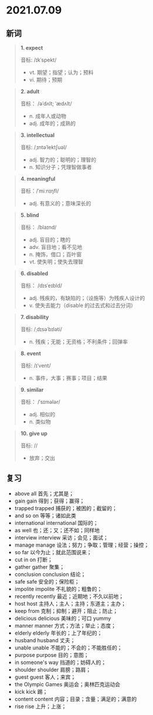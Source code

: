 # 2021.07.09

## 新词

> **1. expect**
>
> 音标:  /ɪkˈspekt/
>
> - vt. 期望；指望；认为；预料
> - vi. 期待；预期


> **2. adult**
>
> 音标： /əˈdʌlt; ˈædʌlt/
>
> - n. 成年人或动物
> - adj. 成年的；成熟的


> **3. intellectual**
>
> 音标:  /ˌɪntəˈlektʃuəl/
>
> - adj. 智力的；聪明的；理智的
> - n. 知识分子；凭理智做事者


> **4. meaningful**
>
> 音标：/ˈmiːnɪŋfl/
>
> - adj. 有意义的；意味深长的


> **5. blind**
>
> 音标：  /blaɪnd/
>
> - adj. 盲目的；瞎的
> - adv. 盲目地；看不见地
> - n. 掩饰，借口；百叶窗
> - vt. 使失明；使失去理智


> **6. disabled**
>
> 音标：  /dɪsˈeɪbld/
>
> - adj. 残疾的，有缺陷的；（设施等）为残疾人设计的
> - v. 使失去能力（disable 的过去式和过去分词）



> **7. disability**
>
> 音标: /ˌdɪsəˈbɪləti/
>
> - n. 残疾；无能；无资格；不利条件；回弹率





> **8. event**
>
> 音标: /ɪˈvent/
>
> - n. 事件，大事；赛事；项目；结果



> **9. similar**
>
> 音标：  /ˈsɪmələr/
> 
> - adj. 相似的
> - n. 类似物


> **10. give up**
>
> 音标:  //
>
> - 放弃；交出




## 复习

- above all 首先；尤其是；
- gain gain 得到；获得；赢得；
- trapped trapped 捕获的；被困的；截留的；
- and so on 等等；诸如此类
- international international 国际的；
- as well 也；还；又；还不如；同样地
- interview interview 采访；会见；面试；
- manage manage 设法；努力；争取；管理；经营；操控；
- so far 以今为止；就此范围说来；
- cut in on 打断；
- gather gather 聚集；
- conclusion conclusion 结论；
- safe safe 安全的；保险柜；
- impolite impolite 不礼貌的；粗鲁的；
- recently recently 最近；近期地；不久以前地；
- host host 主持人；主人；主持；东道主；主办；
- keep from 克制；抑制；避开；阻止；防止；
- delicious delicious 美味的；可口 yummy
- manner manner 方式；方法；举止；态度；
- elderly elderly 年长的；上了年纪的；
- husband husband 丈夫；
- unable unable 不能的；不会的；不能胜任的；
- purpose purpose 目的；意图；
- in someone's way 挡道的；妨碍人的；
- shoulder shoulder 肩膀；路肩；
- guest guest 客人；来宾；
- the Olympic Games 奥运会；奥林匹克运动会
- kick kick 踢；  
- content content 内容；目录；含量；满足的；满意的
- rise rise 上升；上涨；

